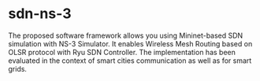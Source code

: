 # sdn-ns-3
The proposed software framework allows you using Mininet-based SDN simulation with NS-3 Simulator.
It enables Wireless Mesh Routing based on OLSR protocol with Ryu SDN Controller.
The implementation has been evaluated in the context of smart cities communication as well as for smart grids.
